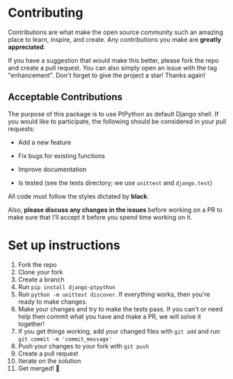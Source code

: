 # Contributing

Contributions are what make the open source community such an amazing place to learn, inspire, and create. Any contributions you make are **greatly appreciated**.

If you have a suggestion that would make this better, please fork the repo and create a pull request. You can also simply open an issue with the tag "enhancement".
Don't forget to give the project a star! Thanks again!

## Acceptable Contributions

The purpose of this package is to use PtPython as default Django shell. If you would like to participate, the following should be considered in your pull requests:

- Add a new feature

- Fix bugs for existing functions

- Improve documentation 

- Is tested (see the tests directory; we use `unittest` and `django.test`)

All code must follow the styles dictated by **black**.

Also, **please discuss any changes in the issues** before working on a PR to make sure that I'll accept it before you spend time working on it.

# Set up instructions

1. Fork the repo
2. Clone your fork
3. Create a branch
4. Run `pip install django-ptpython`
5. Run `python -m unittest discover`. If everything works, then you're ready to make changes.
6. Make your changes and try to make the tests pass. If you can't or need help then commit what you have and make a PR, we will solve it together!
7. If you get things working, add your changed files with `git add` and run `git commit -m 'commit_message'`
8. Push your changes to your fork with `git push`
9. Create a pull request
10. Iterate on the solution
11. Get merged! :tada:
